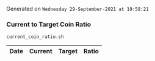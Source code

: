 Generated on `Wednesday 29-September-2021 at 19:58:21`

### Current to Target Coin Ratio
`current_coin_ratio.sh`

Date|Current|Target|Ratio
---|---|---|---
